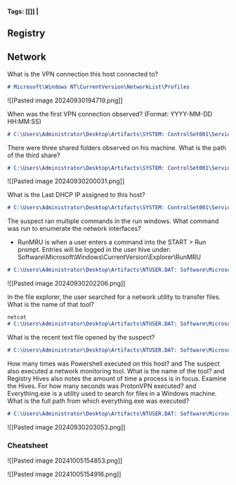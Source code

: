 
#### Tags: [[]] | #

## Registry 


## Network 
What is the VPN connection this host connected to?
```markdown
# Microsoft\Windows NT\CurrentVersion\NetworkList\Profiles
```
![[Pasted image 20240930194719.png]]

When was the first VPN connection observed? (Format: YYYY-MM-DD HH:MM:SS)
```markdown
# C:\Users\Administrator\Desktop\Artifacts\SYSTEM: ControlSet001\Services\ProtonVPNCallout
```

There were three shared folders observed on his machine. What is the path of the third share?
```markdown
# C:\Users\Administrator\Desktop\Artifacts\SYSTEM: ControlSet001\Services\LanmanServer\Shares
```
![[Pasted image 20240930200031.png]]

What is the Last DHCP IP assigned to this host?
```markdown
# C:\Users\Administrator\Desktop\Artifacts\SYSTEM: ControlSet001\Services\Tcpip\Parameters\Interfaces\{ea458d05-f4ab-48d2-9a67-97fb05ce3a76}
```

The suspect ran multiple commands in the run windows. What command was run to enumerate the network interfaces?

- RunMRU is when a user enters a command into the START > Run prompt. Entries will be logged in the user hive under: Software\Microsoft\Windows\CurrentVersion\Explorer\RunMRU
```markdown
# C:\Users\Administrator\Desktop\Artifacts\NTUSER.DAT: Software\Microsoft\Windows\CurrentVersion\Explorer\RunMRU
```
![[Pasted image 20240930202206.png]]

In the file explorer, the user searched for a network utility to transfer files. What is the name of that tool?
```markdown
netcat
# C:\Users\Administrator\Desktop\Artifacts\NTUSER.DAT: Software\Microsoft\Windows\CurrentVersion\Explorer\WordWheelQuery
```

What is the recent text file opened by the suspect?
```markdown
# C:\Users\Administrator\Desktop\Artifacts\NTUSER.DAT: Software\Microsoft\Windows\CurrentVersion\Explorer\RecentDocs
```

How many times was Powershell executed on this host?
and
The suspect also executed a network monitoring tool. What is the name of the tool?
and
Registry Hives also notes the amount of time a process is in focus. Examine the Hives. For how many seconds was ProtonVPN executed?
and
Everything.exe is a utility used to search for files in a Windows machine. What is the full path from which everything.exe was executed?
```markdown
# C:\Users\Administrator\Desktop\Artifacts\NTUSER.DAT: Software\Microsoft\Windows\CurrentVersion\Explorer\UserAssist\{CEBFF5CD-ACE2-4F4F-9178-9926F41749EA}\Count
```
![[Pasted image 20240930203053.png]]

### Cheatsheet
![[Pasted image 20241005154853.png]]

![[Pasted image 20241005154916.png]]